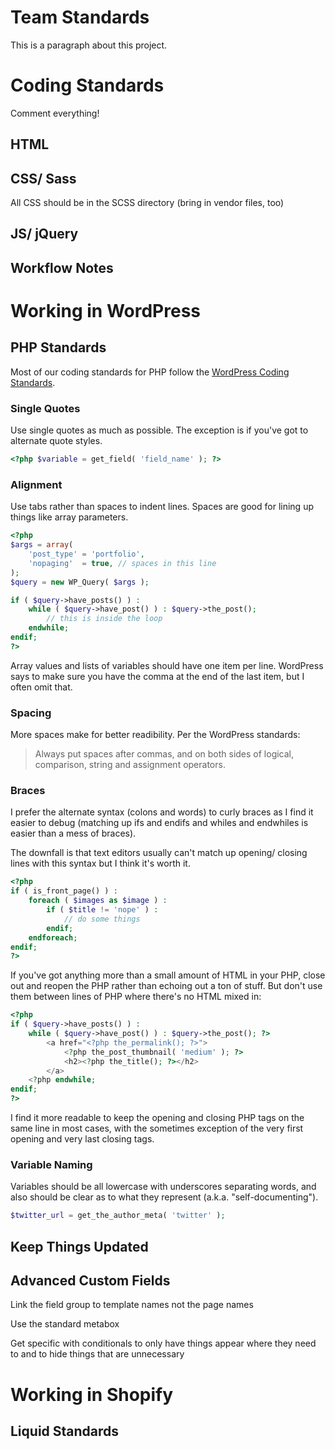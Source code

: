 # Team Standards

This is a paragraph about this project.

# Coding Standards

Comment everything!

## HTML

## CSS/ Sass

All CSS should be in the SCSS directory (bring in vendor files, too)

## JS/ jQuery

## Workflow Notes

# Working in WordPress

## PHP Standards

Most of our coding standards for PHP follow the <a href="http://make.wordpress.org/core/handbook/coding-standards/php/" target="_blank">WordPress Coding Standards</a>.

### Single Quotes

Use single quotes as much as possible. The exception is if you've got to alternate quote styles.

```php
<?php $variable = get_field( 'field_name' ); ?>
```

### Alignment

Use tabs rather than spaces to indent lines. Spaces are good for lining up things like array parameters.

```php
<?php
$args = array(
	'post_type' = 'portfolio',
	'nopaging'  = true, // spaces in this line
);
$query = new WP_Query( $args );

if ( $query->have_posts() ) :
	while ( $query->have_post() ) : $query->the_post();
		// this is inside the loop
	endwhile;
endif; 
?>
```

Array values and lists of variables should have one item per line. WordPress says to make sure you have the comma at the end of the last item, but I often omit that.

### Spacing

More spaces make for better readibility. Per the WordPress standards:

> Always put spaces after commas, and on both sides of logical, comparison, string and assignment operators.

### Braces

I prefer the alternate syntax (colons and words) to curly braces as I find it easier to debug (matching up ifs and endifs and whiles and endwhiles is easier than a mess of braces).

The downfall is that text editors usually can't match up opening/ closing lines with this syntax but I think it's worth it.

```php
<?php 
if ( is_front_page() ) :
	foreach ( $images as $image ) :
		if ( $title != 'nope' ) :
			// do some things
		endif;
	endforeach;
endif;
?>
```
If you've got anything more than a small amount of HTML in your PHP, close out and reopen the PHP rather than echoing out a ton of stuff. But don't use them between lines of PHP where there's no HTML mixed in:

```php
<?php
if ( $query->have_posts() ) :
	while ( $query->have_post() ) : $query->the_post(); ?>
		<a href="<?php the_permalink(); ?>">
			<?php the_post_thumbnail( 'medium' ); ?>
			<h2><?php the_title(); ?></h2>
		</a>
	<?php endwhile;
endif;
?>
```

I find it more readable to keep the opening and closing PHP tags on the same line in most cases, with the sometimes exception of the very first opening and very last closing tags.

### Variable Naming

Variables should be all lowercase with underscores separating words, and also should be clear as to what they represent (a.k.a. "self-documenting").

```php
$twitter_url = get_the_author_meta( 'twitter' );
```

## Keep Things Updated

## Advanced Custom Fields

Link the field group to template names not the page names

Use the standard metabox

Get specific with conditionals to only have things appear where they need to and to hide things that are unnecessary

# Working in Shopify

## Liquid Standards